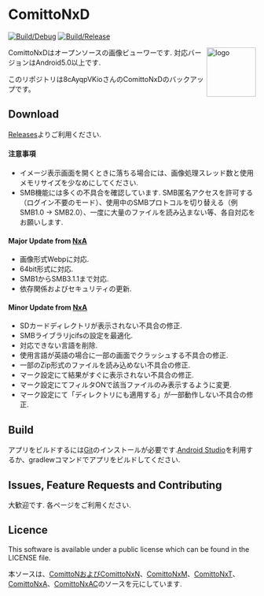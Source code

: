 # ComittoNxD

[![Build/Debug](https://github.com/8cAyqpVKio/cnxd/actions/workflows/debug.yml/badge.svg)](
https://github.com/8cAyqpVKio/cnxd/actions/workflows/debug.yml)
[![Build/Release](https://github.com/8cAyqpVKio/cnxd/actions/workflows/release-clone-versioning.yml/badge.svg)](
https://github.com/8cAyqpVKio/cnxd/actions/workflows/release-clone-versioning.yml)

<img src="app/src/main/res/drawable-hdpi/icon.png" width="100" align="right" alt="logo">

ComittoNxDはオープンソースの画像ビューワーです. 対応バージョンはAndroid5.0以上です.

このリポジトリは8cAyqpVKioさんのComittoNxDのバックアップです。

## Download

[Releases](https://github.com/kdroidwin/cnxd/releases)よりご利用ください.

#### 注意事項

- イメージ表示画面を開くときに落ちる場合には、画像処理スレッド数と使用メモリサイズを少なめにしてください.
- SMB機能には多くの不具合を確認しています. SMB匿名アクセスを許可する（ログイン不要のモード）、使用中のSMBプロトコルを切り替える（例 SMB1.0 -> SMB2.0）、一度に大量のファイルを読み込まない等、各自対応をお願いします.

#### Major Update from [NxA](https://github.com/ComittoNxA/ComittoNxA/tree/1.65A20)

- 画像形式Webpに対応.
- 64bit形式に対応.
- SMB1からSMB3.1.1まで対応.
- 依存関係およびセキュリティの更新.

#### Minor Update from [NxA](https://github.com/ComittoNxA/ComittoNxA/tree/1.65A20)

- SDカードディレクトリが表示されない不具合の修正.
- SMBライブラリjcifsの設定を最適化.
- 対応できない言語を削除.
- 使用言語が英語の場合に一部の画面でクラッシュする不具合の修正.
- 一部のZip形式のファイルを読み込めない不具合の修正.
- マーク設定にて結果がすぐに表示されない不具合の修正.
- マーク設定にてフィルタONで該当ファイルのみ表示するように変更.
- マーク設定にて「ディレクトリにも適用する」が一部動作しない不具合の修正.

## Build

アプリをビルドするには[Git](https://git-scm.com/)のインストールが必要です.[Android Studio](https://developer.android.com/studio/install)を利用するか、gradlewコマンドでアプリをビルドしてください.

## Issues, Feature Requests and Contributing

大歓迎です. 各ページをご利用ください.

## Licence

This software is available under a public license which can be found in the LICENSE file.

本ソースは、[ComittoNおよびComittoNxN](https://docs.google.com/open?id=0Bzx6UxEo3Pg0SXNIQVdRVnVqemM)、[ComittoNxM](https://www.axfc.net/u/3792235)、[ComittoNxT](https://www.axfc.net/u/3978158)、[ComittoNxA](https://github.com/ComittoNxA/ComittoNxA/tree/1.65A20)、[ComittoNxAC](https://www.axfc.net/u/4059552)のソースを元にしています.
